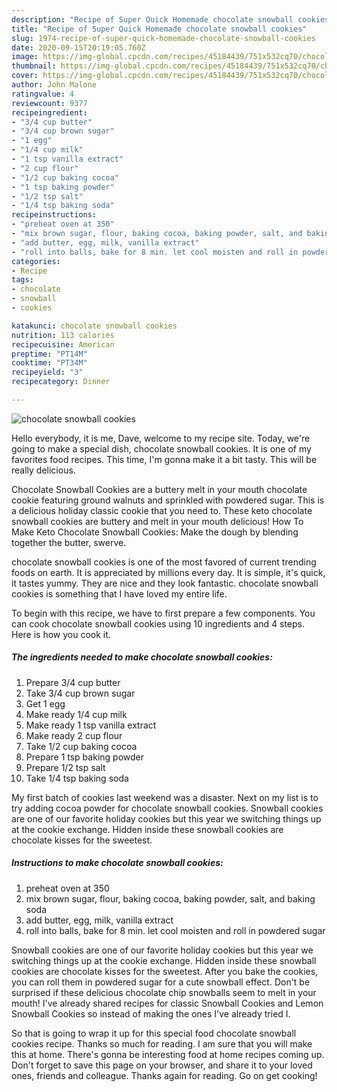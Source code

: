 ```yaml
---
description: "Recipe of Super Quick Homemade chocolate snowball cookies"
title: "Recipe of Super Quick Homemade chocolate snowball cookies"
slug: 1974-recipe-of-super-quick-homemade-chocolate-snowball-cookies
date: 2020-09-15T20:19:05.760Z
image: https://img-global.cpcdn.com/recipes/45184439/751x532cq70/chocolate-snowball-cookies-recipe-main-photo.jpg
thumbnail: https://img-global.cpcdn.com/recipes/45184439/751x532cq70/chocolate-snowball-cookies-recipe-main-photo.jpg
cover: https://img-global.cpcdn.com/recipes/45184439/751x532cq70/chocolate-snowball-cookies-recipe-main-photo.jpg
author: John Malone
ratingvalue: 4
reviewcount: 9377
recipeingredient:
- "3/4 cup butter"
- "3/4 cup brown sugar"
- "1 egg"
- "1/4 cup milk"
- "1 tsp vanilla extract"
- "2 cup flour"
- "1/2 cup baking cocoa"
- "1 tsp baking powder"
- "1/2 tsp salt"
- "1/4 tsp baking soda"
recipeinstructions:
- "preheat oven at 350"
- "mix brown sugar, flour, baking cocoa, baking powder, salt, and baking soda"
- "add butter, egg, milk, vanilla extract"
- "roll into balls, bake for 8 min. let cool moisten and roll in powdered sugar"
categories:
- Recipe
tags:
- chocolate
- snowball
- cookies

katakunci: chocolate snowball cookies 
nutrition: 113 calories
recipecuisine: American
preptime: "PT14M"
cooktime: "PT34M"
recipeyield: "3"
recipecategory: Dinner

---
```



![chocolate snowball cookies](https://img-global.cpcdn.com/recipes/45184439/751x532cq70/chocolate-snowball-cookies-recipe-main-photo.jpg)

Hello everybody, it is me, Dave, welcome to my recipe site. Today, we're going to make a special dish, chocolate snowball cookies. It is one of my favorites food recipes. This time, I'm gonna make it a bit tasty. This will be really delicious.

Chocolate Snowball Cookies are a buttery melt in your mouth chocolate cookie featuring ground walnuts and sprinkled with powdered sugar. This is a delicious holiday classic cookie that you need to. These keto chocolate snowball cookies are buttery and melt in your mouth delicious! How To Make Keto Chocolate Snowball Cookies: Make the dough by blending together the butter, swerve.

chocolate snowball cookies is one of the most favored of current trending foods on earth. It is appreciated by millions every day. It is simple, it's quick, it tastes yummy. They are nice and they look fantastic. chocolate snowball cookies is something that I have loved my entire life.


To begin with this recipe, we have to first prepare a few components. You can cook chocolate snowball cookies using 10 ingredients and 4 steps. Here is how you cook it.

<!--inarticleads1-->

##### The ingredients needed to make chocolate snowball cookies:

1. Prepare 3/4 cup butter
1. Take 3/4 cup brown sugar
1. Get 1 egg
1. Make ready 1/4 cup milk
1. Make ready 1 tsp vanilla extract
1. Make ready 2 cup flour
1. Take 1/2 cup baking cocoa
1. Prepare 1 tsp baking powder
1. Prepare 1/2 tsp salt
1. Take 1/4 tsp baking soda


My first batch of cookies last weekend was a disaster. Next on my list is to try adding cocoa powder for chocolate snowball cookies. Snowball cookies are one of our favorite holiday cookies but this year we switching things up at the cookie exchange. Hidden inside these snowball cookies are chocolate kisses for the sweetest. 

<!--inarticleads2-->

##### Instructions to make chocolate snowball cookies:

1. preheat oven at 350
1. mix brown sugar, flour, baking cocoa, baking powder, salt, and baking soda
1. add butter, egg, milk, vanilla extract
1. roll into balls, bake for 8 min. let cool moisten and roll in powdered sugar


Snowball cookies are one of our favorite holiday cookies but this year we switching things up at the cookie exchange. Hidden inside these snowball cookies are chocolate kisses for the sweetest. After you bake the cookies, you can roll them in powdered sugar for a cute snowball effect. Don&#39;t be surprised if these delicious chocolate chip snowballs seem to melt in your mouth! I&#39;ve already shared recipes for classic Snowball Cookies and Lemon Snowball Cookies so instead of making the ones I&#39;ve already tried I. 

So that is going to wrap it up for this special food chocolate snowball cookies recipe. Thanks so much for reading. I am sure that you will make this at home. There's gonna be interesting food at home recipes coming up. Don't forget to save this page on your browser, and share it to your loved ones, friends and colleague. Thanks again for reading. Go on get cooking!

